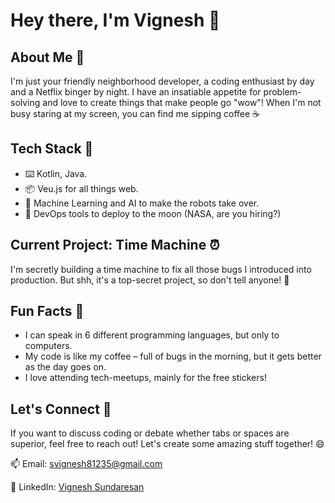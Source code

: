 # Hey there, I'm Vignesh 👋

## About Me 🤖

I'm just your friendly neighborhood developer, a coding enthusiast by day and a Netflix binger by night. I have an insatiable appetite for problem-solving and love to create things that make people go "wow"! When I'm not busy staring at my screen, you can find me sipping coffee ☕️ 

## Tech Stack 🚀

- ⌨️ Kotlin, Java.
- 📦 Veu.js for all things web.
- 🐍 Machine Learning and AI to make the robots take over.
- 🚀 DevOps tools to deploy to the moon (NASA, are you hiring?)

## Current Project: Time Machine ⏰

I'm secretly building a time machine to fix all those bugs I introduced into production. But shh, it's a top-secret project, so don't tell anyone! 🤫

## Fun Facts 🎈

- I can speak in 6 different programming languages, but only to computers.
- My code is like my coffee – full of bugs in the morning, but it gets better as the day goes on.
- I love attending tech-meetups, mainly for the free stickers!

## Let's Connect 🤝

If you want to discuss coding or debate whether tabs or spaces are superior, feel free to reach out! Let's create some amazing stuff together! 😄

📫 Email: [svignesh81235@gmail.com](mailto:svignesh81235@gmail.com)

💼 LinkedIn: [Vignesh Sundaresan](https://linkedin.com/in/vignesh-sundaresan-02057a116/)

